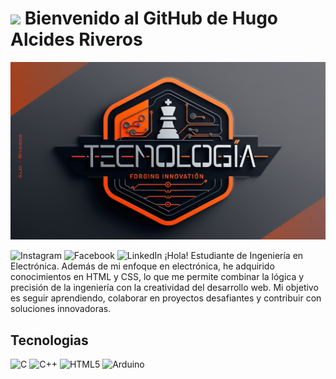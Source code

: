 # <img src="https://i.giphy.com/media/v1.Y2lkPTc5MGI3NjExNGNmODRnbW94M2gxcnZjN2JueTZhaDFsazVkc3Rkc3Q2YWdjY20wYiZlcD12MV9pbnRlcm5hbF9naWZfYnlfaWQmY3Q9cw/RcsonxhFOqAdOiHeWB/giphy.gif" width="100"> Bienvenido al GitHub de Hugo Alcides Riveros

![Banner](Riveros-Tecnologia.png)

![Instagram](https://img.shields.io/badge/Instagram-%23E4405F.svg?style=for-the-badge&logo=Instagram&logoColor=white)
![Facebook](https://img.shields.io/badge/Facebook-%231877F2.svg?style=for-the-badge&logo=Facebook&logoColor=white)
![LinkedIn](https://img.shields.io/badge/linkedin-%230077B5.svg?style=for-the-badge&logo=linkedin&logoColor=white)
¡Hola! Estudiante de Ingeniería en Electrónica.
Además de mi enfoque en electrónica, he adquirido conocimientos en HTML y CSS, lo que me permite combinar la lógica y precisión de la ingeniería con la creatividad del desarrollo web. Mi objetivo es seguir aprendiendo, colaborar en proyectos desafiantes y contribuir con soluciones innovadoras.
## Tecnologias
![C](https://img.shields.io/badge/c-%2300599C.svg?style=for-the-badge&logo=c&logoColor=white)
![C++](https://img.shields.io/badge/c++-%2300599C.svg?style=for-the-badge&logo=c%2B%2B&logoColor=white)
![HTML5](https://img.shields.io/badge/html5-%23E34F26.svg?style=for-the-badge&logo=html5&logoColor=white)
![Arduino](https://img.shields.io/badge/-Arduino-00979D?style=for-the-badge&logo=Arduino&logoColor=white)
